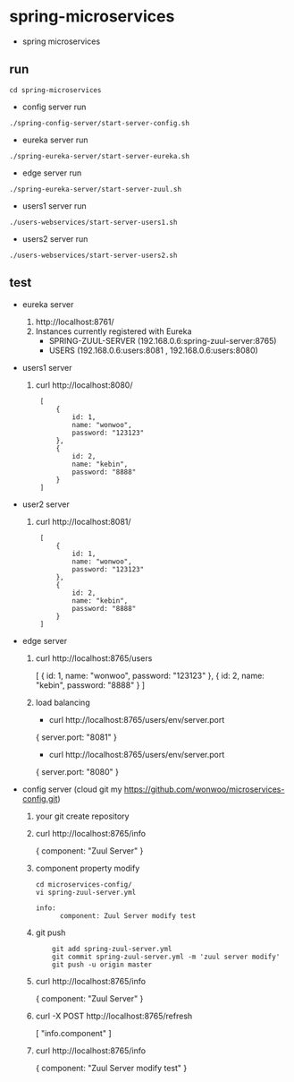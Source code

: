 # spring-microservices

* spring microservices

## run 
```
cd spring-microservices
```

* config server run

```
./spring-config-server/start-server-config.sh
```

* eureka server run

```
./spring-eureka-server/start-server-eureka.sh
```

* edge server run

```
./spring-eureka-server/start-server-zuul.sh
```

* users1 server run

```
./users-webservices/start-server-users1.sh
```

* users2 server run

```
./users-webservices/start-server-users2.sh
```

## test

* eureka server 
    1. http://localhost:8761/
    2. Instances currently registered with Eureka 
        - SPRING-ZUUL-SERVER (192.168.0.6:spring-zuul-server:8765)
        - USERS (192.168.0.6:users:8081 , 192.168.0.6:users:8080)

* users1 server
    1. curl http://localhost:8080/
        
            [
                {
                    id: 1,
                    name: "wonwoo",
                    password: "123123"
                },
                {
                    id: 2,
                    name: "kebin",
                    password: "8888"
                }
            ]
        
* user2 server
    1. curl http://localhost:8081/
        
            [
                {
                    id: 1,
                    name: "wonwoo",
                    password: "123123"
                },
                {
                    id: 2,
                    name: "kebin",
                    password: "8888"
                }
            ]
        

* edge server
    1. curl http://localhost:8765/users

        [
            {
                id: 1,
                name: "wonwoo",
                password: "123123"
            },
            {
                id: 2,
                name: "kebin",
                password: "8888"
            }
        ]
        
    2. load balancing
        * curl http://localhost:8765/users/env/server.port 
        
        
        {
            server.port: "8081"
        }
        
        * curl http://localhost:8765/users/env/server.port 
        
       
        {
            server.port: "8080"
        }
        

* config server (cloud git my https://github.com/wonwoo/microservices-config.git)
    1. your git create repository
    2. curl http://localhost:8765/info
        
        {
            component: "Zuul Server"
        }
        
    3. component property modify

        ```
        cd microservices-config/
        vi spring-zuul-server.yml 
        ```
        
        ```
        info:
              component: Zuul Server modify test
        ```
        
    4. git push 
   
        ```
            git add spring-zuul-server.yml 
            git commit spring-zuul-server.yml -m 'zuul server modify'
            git push -u origin master
        ```
        
    5. curl http://localhost:8765/info
    
        {
            component: "Zuul Server"
        }
        
    6. curl -X POST http://localhost:8765/refresh
        
        [
            "info.component"
        ]
        
    7. curl http://localhost:8765/info
        
        {
            component: "Zuul Server modify test"
        }
        
